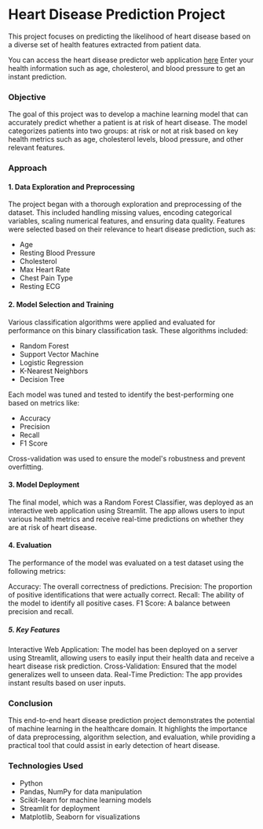 <h1>Heart Disease Prediction Project</h1>
This project focuses on predicting the likelihood of heart disease based on a diverse set of health features extracted from patient data.

You can access the heart disease predictor web application [here](https://heart-disease-prediction-xaavvcgce2wpmd4fay9wv4.streamlit.app/)
Enter your health information such as age, cholesterol, and blood pressure to get an instant prediction.

<h3>Objective</h3>
The goal of this project was to develop a machine learning model that can accurately predict whether a patient is at risk of heart disease. The model categorizes patients into two groups: at risk or not at risk based on key health metrics such as age, cholesterol levels, blood pressure, and other relevant features.

<h3>Approach</h3>
<h4>1. Data Exploration and Preprocessing</h4>
The project began with a thorough exploration and preprocessing of the dataset. This included handling missing values, encoding categorical variables, scaling numerical features, and ensuring data quality. Features were selected based on their relevance to heart disease prediction, such as:
<ul>
<li>Age</li>
<li>Resting Blood Pressure</li>
<li>Cholesterol</li>
<li>Max Heart Rate</li>
<li>Chest Pain Type</li>
<li>Resting ECG</li>
</ul>
<h4>2. Model Selection and Training</h4>
Various classification algorithms were applied and evaluated for performance on this binary classification task. These algorithms included:
<ul>
<li>Random Forest</li>
<li>Support Vector Machine</li>
<li>Logistic Regression</li>
<li>K-Nearest Neighbors</li>
<li>Decision Tree</li>
</ul>
Each model was tuned and tested to identify the best-performing one based on metrics like:
<ul>
<li>Accuracy</li>
<li>Precision</li>
<li>Recall</li>
<li>F1 Score</li>
</ul>
Cross-validation was used to ensure the model's robustness and prevent overfitting.

<h4>3. Model Deployment</h4>

The final model, which was a Random Forest Classifier, was deployed as an interactive web application using Streamlit. The app allows users to input various health metrics and receive real-time predictions on whether they are at risk of heart disease.

<h4>4. Evaluation</h4>
The performance of the model was evaluated on a test dataset using the following metrics:

Accuracy: The overall correctness of predictions.
Precision: The proportion of positive identifications that were actually correct.
Recall: The ability of the model to identify all positive cases.
F1 Score: A balance between precision and recall.

<h5>5. Key Features</h5>
Interactive Web Application: The model has been deployed on a server using Streamlit, allowing users to easily input their health data and receive a heart disease risk prediction.
Cross-Validation: Ensured that the model generalizes well to unseen data.
Real-Time Prediction: The app provides instant results based on user inputs.

<h3>Conclusion</h3>
This end-to-end heart disease prediction project demonstrates the potential of machine learning in the healthcare domain. It highlights the importance of data preprocessing, algorithm selection, and evaluation, while providing a practical tool that could assist in early detection of heart disease.

<h3>Technologies Used</h3>
<ul>
<li>Python</li>
<li>Pandas, NumPy for data manipulation</li>
<li>Scikit-learn for machine learning models</li>
<li>Streamlit for deployment</li>
<li>Matplotlib, Seaborn for visualizations</li>
</ul>
